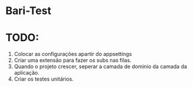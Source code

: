 # Bari-Test


# TODO:

1. Colocar as configurações apartir do appsettings
2. Criar uma extensão para fazer os subs nas filas.
3. Quando o projeto crescer, seperar a camada de dominio da camada da aplicação.
4. Criar os testes unitários.
